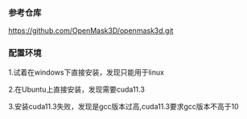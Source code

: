 ### 参考仓库
https://github.com/OpenMask3D/openmask3d.git
### 配置环境
1.试着在windows下直接安装，发现只能用于linux

2.在Ubuntu上直接安装，发现需要cuda11.3

3.安装cuda11.3失败，发现是gcc版本过高,cuda11.3要求gcc版本不高于10
